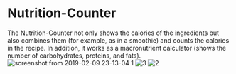 # Nutrition-Counter
The Nutrition-Counter not only shows the calories of the ingredients but also combines them (for example, as in a smoothie) and counts the calories in the recipe. In addition, it works as a macronutrient calculator (shows the number of carbohydrates, proteins, and fats).
![screenshot from 2019-02-09 23-13-04 1](https://user-images.githubusercontent.com/34042727/52555694-b7289c80-2dea-11e9-9e1d-6ea4b2028c48.png)
![3](https://user-images.githubusercontent.com/34042727/52556095-d247dc00-2deb-11e9-8dca-510f99bce92b.png)
![2](https://user-images.githubusercontent.com/34042727/52556163-10dd9680-2dec-11e9-9d81-7e1d35e9a5d5.png)
